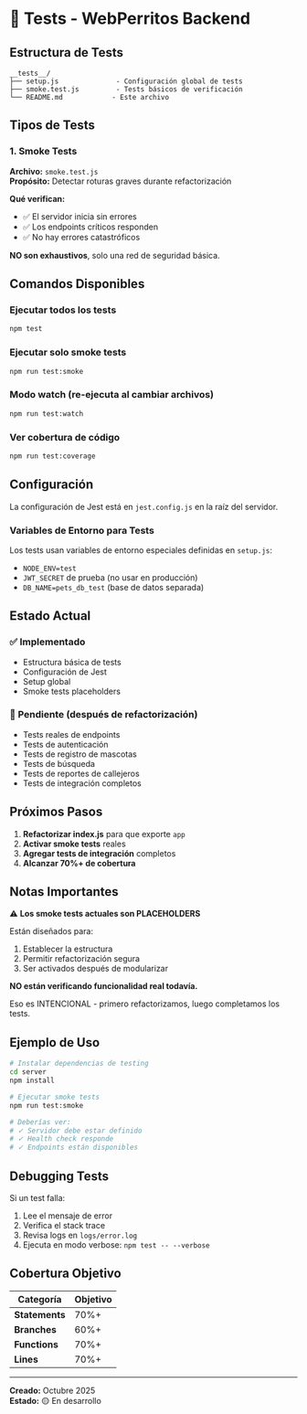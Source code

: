 # 🧪 Tests - WebPerritos Backend

## Estructura de Tests

```
__tests__/
├── setup.js              - Configuración global de tests
├── smoke.test.js         - Tests básicos de verificación
└── README.md            - Este archivo
```

## Tipos de Tests

### 1. Smoke Tests
**Archivo:** `smoke.test.js`  
**Propósito:** Detectar roturas graves durante refactorización

**Qué verifican:**
- ✅ El servidor inicia sin errores
- ✅ Los endpoints críticos responden
- ✅ No hay errores catastróficos

**NO son exhaustivos**, solo una red de seguridad básica.

## Comandos Disponibles

### Ejecutar todos los tests
```bash
npm test
```

### Ejecutar solo smoke tests
```bash
npm run test:smoke
```

### Modo watch (re-ejecuta al cambiar archivos)
```bash
npm run test:watch
```

### Ver cobertura de código
```bash
npm run test:coverage
```

## Configuración

La configuración de Jest está en `jest.config.js` en la raíz del servidor.

### Variables de Entorno para Tests

Los tests usan variables de entorno especiales definidas en `setup.js`:
- `NODE_ENV=test`
- `JWT_SECRET` de prueba (no usar en producción)
- `DB_NAME=pets_db_test` (base de datos separada)

## Estado Actual

### ✅ Implementado
- Estructura básica de tests
- Configuración de Jest
- Setup global
- Smoke tests placeholders

### 🚧 Pendiente (después de refactorización)
- Tests reales de endpoints
- Tests de autenticación
- Tests de registro de mascotas
- Tests de búsqueda
- Tests de reportes de callejeros
- Tests de integración completos

## Próximos Pasos

1. **Refactorizar index.js** para que exporte `app`
2. **Activar smoke tests** reales
3. **Agregar tests de integración** completos
4. **Alcanzar 70%+ de cobertura**

## Notas Importantes

⚠️ **Los smoke tests actuales son PLACEHOLDERS**

Están diseñados para:
1. Establecer la estructura
2. Permitir refactorización segura
3. Ser activados después de modularizar

**NO están verificando funcionalidad real todavía.**

Eso es INTENCIONAL - primero refactorizamos, luego completamos los tests.

## Ejemplo de Uso

```bash
# Instalar dependencias de testing
cd server
npm install

# Ejecutar smoke tests
npm run test:smoke

# Deberías ver:
# ✓ Servidor debe estar definido
# ✓ Health check responde
# ✓ Endpoints están disponibles
```

## Debugging Tests

Si un test falla:

1. Lee el mensaje de error
2. Verifica el stack trace
3. Revisa logs en `logs/error.log`
4. Ejecuta en modo verbose: `npm test -- --verbose`

## Cobertura Objetivo

| Categoría | Objetivo |
|-----------|----------|
| **Statements** | 70%+ |
| **Branches** | 60%+ |
| **Functions** | 70%+ |
| **Lines** | 70%+ |

---

**Creado:** Octubre 2025  
**Estado:** 🟡 En desarrollo
